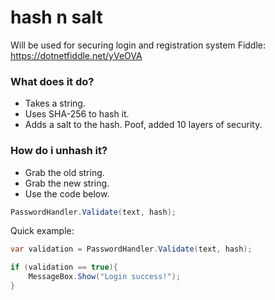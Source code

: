 # hash n salt
 Will be used for securing login and registration system
 Fiddle: https://dotnetfiddle.net/yVeOVA

### What does it do?
* Takes a string.
* Uses SHA-256 to hash it.
* Adds a salt to the hash.
Poof, added 10 layers of security.

### How do i unhash it?
* Grab the old string.
* Grab the new string.
* Use the code below.

```csharp
PasswordHandler.Validate(text, hash);
```

Quick example:
```csharp
var validation = PasswordHandler.Validate(text, hash);

if (validation == true){
    MessageBox.Show("Login success!");
}
```
